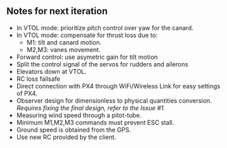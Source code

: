 ## Notes for next iteration

- In VTOL mode: prioritize pitch control over yaw for the canard.
- In VTOL mode: compensate for thrust loss due to:
    - M1: tilt and canard motion.
    - M2,M3: vanes movement.
- Forward control: use asymetric gain for tilt motion
- Split the control signal of the servos for rudders and ailerons
- Elevators down at VTOL.
- RC loss failsafe
- Direct connection with PX4 through WiFi/Wireless Link for easy settings of PX4.
- Observer design for dimensionless to physical quantities conversion. *Requires fixing the final design, refer to the Issue #1.*
- Measuring wind speed through a pitot-tube.
- Minimum M1,M2,M3 commands must prevent ESC stall.
- Ground speed is obtained from the GPS.
- Use new RC provided by the client.